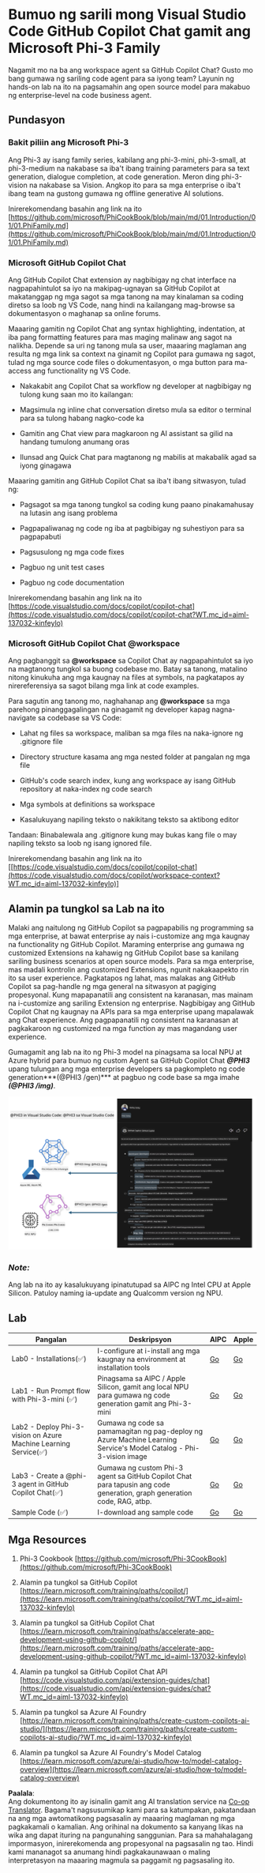 <!--
CO_OP_TRANSLATOR_METADATA:
{
  "original_hash": "00b7a699de8ac405fa821f4c0f7fc0ab",
  "translation_date": "2025-05-09T19:15:58+00:00",
  "source_file": "md/02.Application/02.Code/Phi3/VSCodeExt/README.md",
  "language_code": "tl"
}
-->
# **Bumuo ng sarili mong Visual Studio Code GitHub Copilot Chat gamit ang Microsoft Phi-3 Family**

Nagamit mo na ba ang workspace agent sa GitHub Copilot Chat? Gusto mo bang gumawa ng sariling code agent para sa iyong team? Layunin ng hands-on lab na ito na pagsamahin ang open source model para makabuo ng enterprise-level na code business agent.

## **Pundasyon**

### **Bakit piliin ang Microsoft Phi-3**

Ang Phi-3 ay isang family series, kabilang ang phi-3-mini, phi-3-small, at phi-3-medium na nakabase sa iba't ibang training parameters para sa text generation, dialogue completion, at code generation. Meron ding phi-3-vision na nakabase sa Vision. Angkop ito para sa mga enterprise o iba't ibang team na gustong gumawa ng offline generative AI solutions.

Inirerekomendang basahin ang link na ito [https://github.com/microsoft/PhiCookBook/blob/main/md/01.Introduction/01/01.PhiFamily.md](https://github.com/microsoft/PhiCookBook/blob/main/md/01.Introduction/01/01.PhiFamily.md)

### **Microsoft GitHub Copilot Chat**

Ang GitHub Copilot Chat extension ay nagbibigay ng chat interface na nagpapahintulot sa iyo na makipag-ugnayan sa GitHub Copilot at makatanggap ng mga sagot sa mga tanong na may kinalaman sa coding diretso sa loob ng VS Code, nang hindi na kailangang mag-browse sa dokumentasyon o maghanap sa online forums.

Maaaring gamitin ng Copilot Chat ang syntax highlighting, indentation, at iba pang formatting features para mas maging malinaw ang sagot na nalikha. Depende sa uri ng tanong mula sa user, maaaring maglaman ang resulta ng mga link sa context na ginamit ng Copilot para gumawa ng sagot, tulad ng mga source code files o dokumentasyon, o mga button para ma-access ang functionality ng VS Code.

- Nakakabit ang Copilot Chat sa workflow ng developer at nagbibigay ng tulong kung saan mo ito kailangan:

- Magsimula ng inline chat conversation diretso mula sa editor o terminal para sa tulong habang nagko-code ka

- Gamitin ang Chat view para magkaroon ng AI assistant sa gilid na handang tumulong anumang oras

- Ilunsad ang Quick Chat para magtanong ng mabilis at makabalik agad sa iyong ginagawa

Maaaring gamitin ang GitHub Copilot Chat sa iba't ibang sitwasyon, tulad ng:

- Pagsagot sa mga tanong tungkol sa coding kung paano pinakamahusay na lutasin ang isang problema

- Pagpapaliwanag ng code ng iba at pagbibigay ng suhestiyon para sa pagpapabuti

- Pagsusulong ng mga code fixes

- Pagbuo ng unit test cases

- Pagbuo ng code documentation

Inirerekomendang basahin ang link na ito [https://code.visualstudio.com/docs/copilot/copilot-chat](https://code.visualstudio.com/docs/copilot/copilot-chat?WT.mc_id=aiml-137032-kinfeylo)


###  **Microsoft GitHub Copilot Chat @workspace**

Ang pagbanggit sa **@workspace** sa Copilot Chat ay nagpapahintulot sa iyo na magtanong tungkol sa buong codebase mo. Batay sa tanong, matalino nitong kinukuha ang mga kaugnay na files at symbols, na pagkatapos ay nirereferensiya sa sagot bilang mga link at code examples.

Para sagutin ang tanong mo, naghahanap ang **@workspace** sa mga parehong pinanggagalingan na ginagamit ng developer kapag nagna-navigate sa codebase sa VS Code:

- Lahat ng files sa workspace, maliban sa mga files na naka-ignore ng .gitignore file

- Directory structure kasama ang mga nested folder at pangalan ng mga file

- GitHub's code search index, kung ang workspace ay isang GitHub repository at naka-index ng code search

- Mga symbols at definitions sa workspace

- Kasalukuyang napiling teksto o nakikitang teksto sa aktibong editor

Tandaan: Binabalewala ang .gitignore kung may bukas kang file o may napiling teksto sa loob ng isang ignored file.

Inirerekomendang basahin ang link na ito [[https://code.visualstudio.com/docs/copilot/copilot-chat](https://code.visualstudio.com/docs/copilot/workspace-context?WT.mc_id=aiml-137032-kinfeylo)]


## **Alamin pa tungkol sa Lab na ito**

Malaki ang naitulong ng GitHub Copilot sa pagpapabilis ng programming sa mga enterprise, at bawat enterprise ay nais i-customize ang mga kaugnay na functionality ng GitHub Copilot. Maraming enterprise ang gumawa ng customized Extensions na kahawig ng GitHub Copilot base sa kanilang sariling business scenarios at open source models. Para sa mga enterprise, mas madali kontrolin ang customized Extensions, ngunit nakakaapekto rin ito sa user experience. Pagkatapos ng lahat, mas malakas ang GitHub Copilot sa pag-handle ng mga general na sitwasyon at pagiging propesyonal. Kung mapapanatili ang consistent na karanasan, mas mainam na i-customize ang sariling Extension ng enterprise. Nagbibigay ang GitHub Copilot Chat ng kaugnay na APIs para sa mga enterprise upang mapalawak ang Chat experience. Ang pagpapanatili ng consistent na karanasan at pagkakaroon ng customized na mga function ay mas magandang user experience.

Gumagamit ang lab na ito ng Phi-3 model na pinagsama sa local NPU at Azure hybrid para bumuo ng custom Agent sa GitHub Copilot Chat ***@PHI3*** upang tulungan ang mga enterprise developers sa pagkompleto ng code generation***(@PHI3 /gen)*** at pagbuo ng code base sa mga imahe ***(@PHI3 /img)***.

![PHI3](../../../../../../../translated_images/cover.410a18b85555fad4ca8bfb8f0b1776a96ae7f8eae1132b8f0c09d4b92b8e3365.tl.png)

### ***Note:*** 

Ang lab na ito ay kasalukuyang ipinatutupad sa AIPC ng Intel CPU at Apple Silicon. Patuloy naming ia-update ang Qualcomm version ng NPU.


## **Lab**


| Pangalan | Deskripsyon | AIPC | Apple |
| ------------ | ----------- | -------- |-------- |
| Lab0 - Installations(✅) | I-configure at i-install ang mga kaugnay na environment at installation tools | [Go](./HOL/AIPC/01.Installations.md) |[Go](./HOL/Apple/01.Installations.md) |
| Lab1 - Run Prompt flow with Phi-3-mini (✅) | Pinagsama sa AIPC / Apple Silicon, gamit ang local NPU para gumawa ng code generation gamit ang Phi-3-mini | [Go](./HOL/AIPC/02.PromptflowWithNPU.md) |  [Go](./HOL/Apple/02.PromptflowWithMLX.md) |
| Lab2 - Deploy Phi-3-vision on Azure Machine Learning Service(✅) | Gumawa ng code sa pamamagitan ng pag-deploy ng Azure Machine Learning Service's Model Catalog - Phi-3-vision image | [Go](./HOL/AIPC/03.DeployPhi3VisionOnAzure.md) |[Go](./HOL/Apple/03.DeployPhi3VisionOnAzure.md) |
| Lab3 - Create a @phi-3 agent in GitHub Copilot Chat(✅)  | Gumawa ng custom Phi-3 agent sa GitHub Copilot Chat para tapusin ang code generation, graph generation code, RAG, atbp. | [Go](./HOL/AIPC/04.CreatePhi3AgentInVSCode.md) | [Go](./HOL/Apple/04.CreatePhi3AgentInVSCode.md) |
| Sample Code (✅)  | I-download ang sample code | [Go](../../../../../../../code/07.Lab/01/AIPC) | [Go](../../../../../../../code/07.Lab/01/Apple) |


## **Mga Resources**

1. Phi-3 Cookbook [https://github.com/microsoft/Phi-3CookBook](https://github.com/microsoft/Phi-3CookBook)

2. Alamin pa tungkol sa GitHub Copilot [https://learn.microsoft.com/training/paths/copilot/](https://learn.microsoft.com/training/paths/copilot/?WT.mc_id=aiml-137032-kinfeylo)

3. Alamin pa tungkol sa GitHub Copilot Chat [https://learn.microsoft.com/training/paths/accelerate-app-development-using-github-copilot/](https://learn.microsoft.com/training/paths/accelerate-app-development-using-github-copilot/?WT.mc_id=aiml-137032-kinfeylo)

4. Alamin pa tungkol sa GitHub Copilot Chat API [https://code.visualstudio.com/api/extension-guides/chat](https://code.visualstudio.com/api/extension-guides/chat?WT.mc_id=aiml-137032-kinfeylo)

5. Alamin pa tungkol sa Azure AI Foundry [https://learn.microsoft.com/training/paths/create-custom-copilots-ai-studio/](https://learn.microsoft.com/training/paths/create-custom-copilots-ai-studio/?WT.mc_id=aiml-137032-kinfeylo)

6. Alamin pa tungkol sa Azure AI Foundry's Model Catalog [https://learn.microsoft.com/azure/ai-studio/how-to/model-catalog-overview](https://learn.microsoft.com/azure/ai-studio/how-to/model-catalog-overview)

**Paalala**:  
Ang dokumentong ito ay isinalin gamit ang AI translation service na [Co-op Translator](https://github.com/Azure/co-op-translator). Bagama't nagsusumikap kami para sa katumpakan, pakatandaan na ang mga awtomatikong pagsasalin ay maaaring maglaman ng mga pagkakamali o kamalian. Ang orihinal na dokumento sa kanyang likas na wika ang dapat ituring na pangunahing sanggunian. Para sa mahahalagang impormasyon, inirerekomenda ang propesyonal na pagsasalin ng tao. Hindi kami mananagot sa anumang hindi pagkakaunawaan o maling interpretasyon na maaaring magmula sa paggamit ng pagsasaling ito.